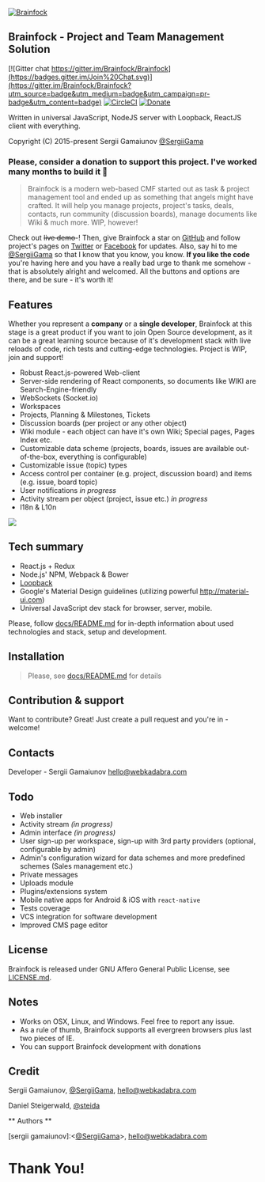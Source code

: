 [![Brainfock](https://brainfock.files.wordpress.com/2014/11/logo_greenhex_trans.png?w=250)](http://brainfock.org)

## Brainfock - Project and Team Management Solution

[![Gitter chat https://gitter.im/Brainfock/Brainfock](https://badges.gitter.im/Join%20Chat.svg)](https://gitter.im/Brainfock/Brainfock?utm_source=badge&utm_medium=badge&utm_campaign=pr-badge&utm_content=badge)
[![CircleCI](https://img.shields.io/circleci/project/Brainfock/Brainfock.svg?maxAge=7200)](https://circleci.com/gh/Brainfock/Brainfock)
[![Donate](https://img.shields.io/badge/Donate-PayPal-green.svg)](https://www.paypal.com/cgi-bin/webscr?cmd=_s-xclick&hosted_button_id=ZH94NV7E9JU74)

Written in universal JavaScript, NodeJS server with Loopback, ReactJS client with everything.

Copyright (C) 2015-present Sergii Gamaiunov [@SergiiGama](https://twitter.com/SergiiGama)

### Please, consider a donation to support this project. I've worked many months to build it 💪

> Brainfock is a modern web-based CMF started out as task & project management tool and ended up as something that angels might have crafted. It  will help you manage projects, project's tasks, deals, contacts, run community (discussion boards), manage documents like Wiki & much more. WIP, however!

Check out ~~live demo~~-! Then, give Brainfock a star on [GitHub](https://github.com/Brainfock/Brainfock) and follow project's pages on [Twitter](https://twitter.com/brainfockapp) or [Facebook](https://www.facebook.com/Brainfock) for updates. Also, say hi to me [@SergiiGama](https://twitter.com/SergiiGama) so that I know that you know, you know. **If you like the code** you're having here and you have a really bad urge to thank me somehow - that is absolutely alright and welcomed. All the buttons and options are there, and be sure - it's worth it!  


Features
--------------------------
Whether you represent a **company** or a **single developer**, Brainfock at this stage is a great product if you want to join Open Source development, as it can be a great learning source because of it's development stack with live reloads of code, rich tests and cutting-edge technologies. Project is WIP, join and support!

- Robust React.js-powered Web-client
- Server-side rendering of React components, so documents like WIKI are Search-Engine-friendly
- WebSockets (Socket.io)
- Workspaces
- Projects, Planning & Milestones, Tickets
- Discussion boards (per project or any other object)
- Wiki module - each object can have it's own Wiki; Special pages, Pages Index etc.
- Customizable data scheme (projects, boards, issues are available out-of-the-box, everything is configurable)
- Customizable issue (topic) types
- Access control per container (e.g. project, discussion board) and items (e.g. issue, board topic) 
- User notifications *in progress*
- Activity stream per object (project, issue etc.) *in progress*
- I18n & L10n

![](http://i57.tinypic.com/5cjfkh.png)

Tech summary
--------------------------
- React.js + Redux
- Node.js' NPM, Webpack & Bower
- [Loopback](http://loopback.io/)
- Google's Material Design guidelines (utilizing powerful <http://material-ui.com>)
- Universal JavaScript dev stack for browser, server, mobile.

Please, follow [docs/README.md](/docs/README.md) for in-depth information about used technologies and stack, setup and development.

Installation
--------------------------

> Please, see [docs/README.md](/docs/README.md)  for details

Contribution & support
--------------------------
Want to contribute? Great! Just create a pull request and you're in - welcome!


Contacts
--------------------------
Developer - Sergii Gamaiunov <hello@webkadabra.com>


Todo
--------------------------
- Web installer
- Activity stream *(in progress)*
- Admin interface *(in progress)*
- User sign-up per workspace, sign-up with 3rd party providers (optional, configurable by admin)
- Admin's configuration wizard for data schemes and more predefined schemes (Sales management etc.)
- Private messages
- Uploads module
- Plugins/extensions system
- Mobile native apps for Android & iOS with `react-native`
- Tests coverage
- VCS integration for software development
- Improved CMS page editor


License
--------------------------
Brainfock is released under GNU Affero General Public License, see [LICENSE.md](/LICENSE.md). 

## Notes

- Works on OSX, Linux, and Windows. Feel free to report any issue.
- As a rule of thumb, Brainfock supports all evergreen browsers plus last two pieces of IE.
- You can support Brainfock development with donations

## Credit

Sergii Gamaiunov, [@SergiiGama](https://twitter.com/SergiiGama), <hello@webkadabra.com>

Daniel Steigerwald, [@steida](https://twitter.com/steida)

** Authors **

[sergii gamaiunov]:<[@SergiiGama](https://twitter.com/SergiiGama)>, <hello@webkadabra.com>

# Thank You!
